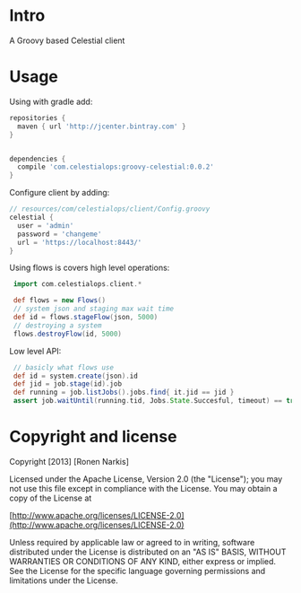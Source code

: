# Intro

A Groovy based Celestial client

# Usage

Using with gradle add:

```groovy
repositories {
  maven { url 'http://jcenter.bintray.com' }
}


dependencies {
  compile 'com.celestialops:groovy-celestial:0.0.2'
}
```

Configure client by adding:

```groovy
// resources/com/celestialops/client/Config.groovy
celestial {
  user = 'admin'
  password = 'changeme'
  url = 'https://localhost:8443/'
}
```

Using flows is covers high level operations:

```groovy
 import com.celestialops.client.*

 def flows = new Flows()
 // system json and staging max wait time
 def id = flows.stageFlow(json, 5000)
 // destroying a system
 flows.destroyFlow(id, 5000)
```

Low level API:

```groovy
 // basicly what flows use
 def id = system.create(json).id 
 def jid = job.stage(id).job
 def running = job.listJobs().jobs.find{ it.jid == jid } 
 assert job.waitUntil(running.tid, Jobs.State.Succesful, timeout) == true
```

# Copyright and license

Copyright [2013] [Ronen Narkis]

Licensed under the Apache License, Version 2.0 (the "License");
you may not use this file except in compliance with the License.
You may obtain a copy of the License at

  [http://www.apache.org/licenses/LICENSE-2.0](http://www.apache.org/licenses/LICENSE-2.0)

Unless required by applicable law or agreed to in writing, software
distributed under the License is distributed on an "AS IS" BASIS,
WITHOUT WARRANTIES OR CONDITIONS OF ANY KIND, either express or implied.
See the License for the specific language governing permissions and
limitations under the License.
